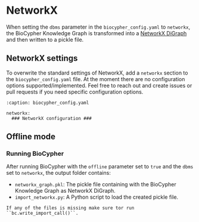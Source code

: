 # NetworkX

When setting the `dbms` parameter in the `biocypher_config.yaml` to `networkx`, the BioCypher Knowledge Graph is transformed into a [NetworkX DiGraph](https://networkx.org/documentation/stable/reference/classes/digraph.html)
and then written to a pickle file.

## NetworkX settings

To overwrite the standard settings of NetworkX, add a `networkx` section to the `biocypher_config.yaml` file.
At the moment there are no configuration options supported/implemented.
Feel free to reach out and create issues or pull requests if you need specific configuration options.

```{code-block} yaml
:caption: biocypher_config.yaml

networkx:
  ### NetworkX configuration ###
```

## Offline mode

### Running BioCypher

After running BioCypher with the ``offline`` parameter set to ``true`` and the ``dbms`` set to ``networkx``,
the output folder contains:

- ``networkx_graph.pkl``: The pickle file containing with the BioCypher Knowledge Graph as NetworkX DiGraph.
- ``import_networkx.py``: A Python script to load the created pickle file.

```{note}
If any of the files is missing make sure tor run ``bc.write_import_call()``.
```
